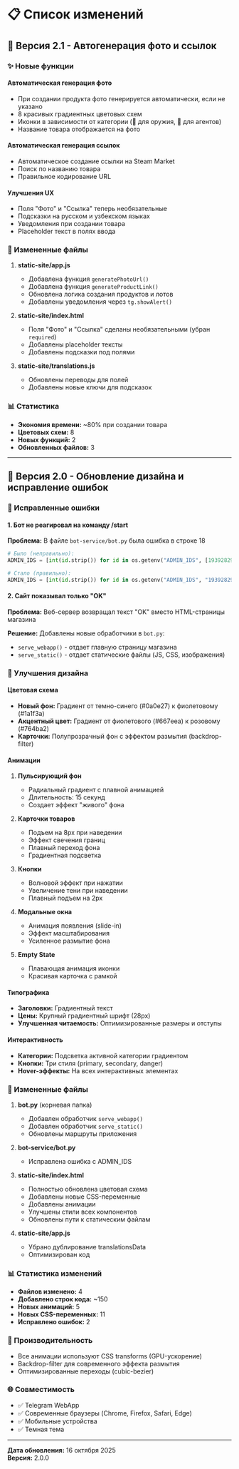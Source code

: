 # 📋 Список изменений

## 🚀 Версия 2.1 - Автогенерация фото и ссылок

### ✨ Новые функции

#### Автоматическая генерация фото
- При создании продукта фото генерируется автоматически, если не указано
- 8 красивых градиентных цветовых схем
- Иконки в зависимости от категории (🔫 для оружия, 👤 для агентов)
- Название товара отображается на фото

#### Автоматическая генерация ссылок
- Автоматическое создание ссылки на Steam Market
- Поиск по названию товара
- Правильное кодирование URL

#### Улучшения UX
- Поля "Фото" и "Ссылка" теперь необязательные
- Подсказки на русском и узбекском языках
- Уведомления при создании товара
- Placeholder текст в полях ввода

### 📁 Измененные файлы

1. **static-site/app.js**
   - Добавлена функция `generatePhotoUrl()`
   - Добавлена функция `generateProductLink()`
   - Обновлена логика создания продуктов и лотов
   - Добавлены уведомления через `tg.showAlert()`

2. **static-site/index.html**
   - Поля "Фото" и "Ссылка" сделаны необязательными (убран `required`)
   - Добавлены placeholder тексты
   - Добавлены подсказки под полями

3. **static-site/translations.js**
   - Обновлены переводы для полей
   - Добавлены новые ключи для подсказок

### 📊 Статистика

- **Экономия времени:** ~80% при создании товара
- **Цветовых схем:** 8
- **Новых функций:** 2
- **Обновленных файлов:** 3

---

## 🎉 Версия 2.0 - Обновление дизайна и исправление ошибок

### 🐛 Исправленные ошибки

#### 1. Бот не реагировал на команду /start
**Проблема:** В файле `bot-service/bot.py` была ошибка в строке 18
```python
# Было (неправильно):
ADMIN_IDS = [int(id.strip()) for id in os.getenv("ADMIN_IDS", [1939282952, 5266027747]).split(",")]

# Стало (правильно):
ADMIN_IDS = [int(id.strip()) for id in os.getenv("ADMIN_IDS", "1939282952,5266027747").split(",")]
```

#### 2. Сайт показывал только "OK"
**Проблема:** Веб-сервер возвращал текст "OK" вместо HTML-страницы магазина

**Решение:** Добавлены новые обработчики в `bot.py`:
- `serve_webapp()` - отдает главную страницу магазина
- `serve_static()` - отдает статические файлы (JS, CSS, изображения)

### 🎨 Улучшения дизайна

#### Цветовая схема
- **Новый фон:** Градиент от темно-синего (#0a0e27) к фиолетовому (#1a1f3a)
- **Акцентный цвет:** Градиент от фиолетового (#667eea) к розовому (#764ba2)
- **Карточки:** Полупрозрачный фон с эффектом размытия (backdrop-filter)

#### Анимации

1. **Пульсирующий фон**
   - Радиальный градиент с плавной анимацией
   - Длительность: 15 секунд
   - Создает эффект "живого" фона

2. **Карточки товаров**
   - Подъем на 8px при наведении
   - Эффект свечения границ
   - Плавный переход фона
   - Градиентная подсветка

3. **Кнопки**
   - Волновой эффект при нажатии
   - Увеличение тени при наведении
   - Плавный подъем на 2px

4. **Модальные окна**
   - Анимация появления (slide-in)
   - Эффект масштабирования
   - Усиленное размытие фона

5. **Empty State**
   - Плавающая анимация иконки
   - Красивая карточка с рамкой

#### Типографика
- **Заголовки:** Градиентный текст
- **Цены:** Крупный градиентный шрифт (28px)
- **Улучшенная читаемость:** Оптимизированные размеры и отступы

#### Интерактивность
- **Категории:** Подсветка активной категории градиентом
- **Кнопки:** Три стиля (primary, secondary, danger)
- **Hover-эффекты:** На всех интерактивных элементах

### 📁 Измененные файлы

1. **bot.py** (корневая папка)
   - Добавлен обработчик `serve_webapp()`
   - Добавлен обработчик `serve_static()`
   - Обновлены маршруты приложения

2. **bot-service/bot.py**
   - Исправлена ошибка с ADMIN_IDS

3. **static-site/index.html**
   - Полностью обновлена цветовая схема
   - Добавлены новые CSS-переменные
   - Добавлены анимации
   - Улучшены стили всех компонентов
   - Обновлены пути к статическим файлам

4. **static-site/app.js**
   - Убрано дублирование translationsData
   - Оптимизирован код

### 📊 Статистика изменений

- **Файлов изменено:** 4
- **Добавлено строк кода:** ~150
- **Новых анимаций:** 5
- **Новых CSS-переменных:** 11
- **Исправлено ошибок:** 2

### 🚀 Производительность

- Все анимации используют CSS transforms (GPU-ускорение)
- Backdrop-filter для современного эффекта размытия
- Оптимизированные переходы (cubic-bezier)

### 🌐 Совместимость

- ✅ Telegram WebApp
- ✅ Современные браузеры (Chrome, Firefox, Safari, Edge)
- ✅ Мобильные устройства
- ✅ Темная тема

---

**Дата обновления:** 16 октября 2025  
**Версия:** 2.0.0
